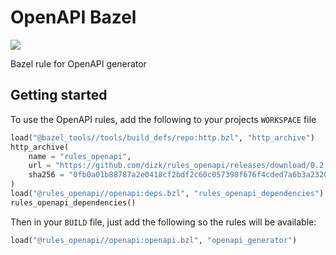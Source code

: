 # OpenAPI Bazel

![](https://github.com/dizk/rules_openapi/workflows/main/badge.svg)

Bazel rule for OpenAPI generator

## Getting started

To use the OpenAPI rules, add the following to your projects `WORKSPACE` file

```python
load("@bazel_tools//tools/build_defs/repo:http.bzl", "http_archive")
http_archive(
    name = "rules_openapi",
    url = "https://github.com/dizk/rules_openapi/releases/download/0.2.0/rules_openapi-0.2.0.tar.gz",
    sha256 = "0fb0a01b88787a2e0418cf2bdf2c60c057398f676f4cded7a6b3a2320fdbe7ba",
)
load("@rules_openapi//openapi:deps.bzl", "rules_openapi_dependencies")
rules_openapi_dependencies()
```

Then in your `BUILD` file, just add the following so the rules will be available:

```python
load("@rules_openapi//openapi:openapi.bzl", "openapi_generator")
```

